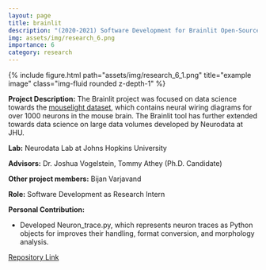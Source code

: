 ```yaml
---
layout: page
title: brainlit
description: "(2020-2021) Software Development for Brainlit Open-Source Brain imaging package"
img: assets/img/research_6.png
importance: 6
category: research
---
```


<div class="row">
    <div class="col-sm mt-3 mt-md-0">
        {% include figure.html path="assets/img/research_6_1.png" title="example image" class="img-fluid rounded z-depth-1" %}
    </div>
</div>

**Project Description:** The Brainlit project was focused on data science towards the [mouselight dataset](https://www.hhmi.org/news/mouselight-project-maps-1000-neurons-and-counting-in-the-mouse-brain), which contains neural wiring diagrams for over 1000 neurons in the mouse brain. The Brainlit tool has further extended towards data science on large data volumes developed by Neurodata at JHU.

**Lab:** Neurodata Lab at Johns Hopkins University

**Advisors:** Dr. Joshua Vogelstein, Tommy Athey (Ph.D. Candidate)

**Other project members:** Bijan Varjavand

**Role:** Software Development as Research Intern

**Personal Contribution:**
- Developed Neuron_trace.py, which represents neuron traces as Python objects for improves their handling, format conversion, and morphology analysis.

[Repository Link](https://github.com/NeuroDataDesign/brainlit)

